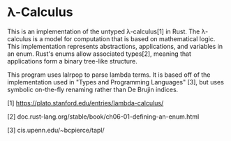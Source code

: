 # λ-Calculus 

This is an implementation of the untyped λ-calculus[1] in Rust. The λ-calculus 
is a model for computation that is based on mathematical logic.
This implementation represents abstractions, 
applications, and variables in an enum. Rust's enums allow associated types[2],
meaning that applications form a binary tree-like structure.

This program uses lalrpop to parse lambda terms. It is based off of the
implementation used in "Types and Programming Languages" [3], but uses symbolic
on-the-fly renaming rather than De Brujin indices.

[1] https://plato.stanford.edu/entries/lambda-calculus/

[2] doc.rust-lang.org/stable/book/ch06-01-defining-an-enum.html

[3] cis.upenn.edu/~bcpierce/tapl/
